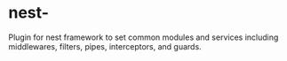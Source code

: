 # nest-
Plugin for nest framework to set common modules and services including middlewares, filters, pipes, interceptors, and guards.
